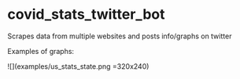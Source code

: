 # covid_stats_twitter_bot
Scrapes data from multiple websites and posts info/graphs on twitter


Examples of graphs:

![](examples/us_stats_state.png =320x240)
